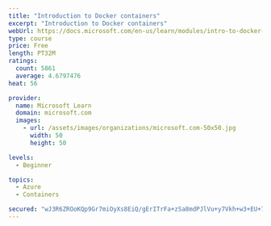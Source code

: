 ```yaml
---
title: "Introduction to Docker containers"
excerpt: "Introduction to Docker containers"
webUrl: https://docs.microsoft.com/en-us/learn/modules/intro-to-docker-containers/
type: course
price: Free
length: PT32M
ratings:
  count: 5861
  average: 4.6797476
heat: 56

provider:
  name: Microsoft Learn
  domain: microsoft.com
  images:
    - url: /assets/images/organizations/microsoft.com-50x50.jpg
      width: 50
      height: 50

levels:
  - Beginner

topics:
  - Azure
  - Containers

secured: "wJ3R6ZROoKQp9Gr7miOyXs8EiQ/gErITrFa+zSa8mdPJlVu+y7Vkh+w3+EU+76IjZ2BGBZBpIbHC0KKaU48i18nbwwUb2EzzqKJSKhxiNe7GDf8lEVq5LM7gNyunKTuRvR+BiivADh+VMWHfvkEl36MxBDehanHHt/lXjBqvoM+753G1XxYd5piyzUP7O1T0hH4zPvqcJw801tDT5nOx7GIRoDTQE37pwDhTZMV0iGPa3GoGjB6yRfsiav7yZPMVfuG7E1d+YlmzA+w9ZJK91ZL8VJpp9wLPjGlTqeokz9SAaPzO2ttVfTgWwlBeidSddFfQseh5HrlJqJKsdUGIWshGu4LJdJwKTFDXs+B4q3KRhNu1DLshnRtzQUtDLXXvcZoBrSsNp78ZfYJw0f2SZV12w2F+98DnNE6HrDB4eg8=;CMFQrr0ZZZMPCO6twc9atw=="
---
```


